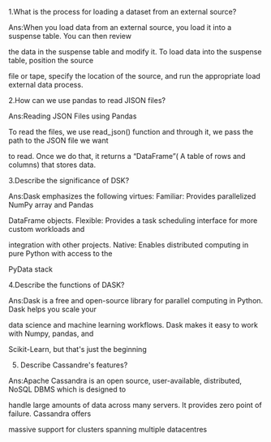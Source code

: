 1.What is the process for loading a dataset from an external source? 

Ans:When you load data from an external source, you load it into a suspense table. You can then review 

the data in the suspense table and modify it. To load data into the suspense table, position the source 

file or tape, specify the location of the source, and run the appropriate load external data process.

2.How can we use pandas to read JISON files? 

Ans:Reading JSON Files using Pandas

To read the files, we use read_json() function and through it, we pass the path to the JSON file we want 

to read. Once we do that, it returns a “DataFrame”( A table of rows and columns) that stores data.

3.Describe the significance of DSK? 

Ans:Dask emphasizes the following virtues: Familiar: Provides parallelized NumPy array and Pandas 

DataFrame objects. Flexible: Provides a task scheduling interface for more custom workloads and 

integration with other projects. Native: Enables distributed computing in pure Python with access to the 

PyData stack

4.Describe the functions of DASK? 

Ans:Dask is a free and open-source library for parallel computing in Python. Dask helps you scale your 

data science and machine learning workflows. Dask makes it easy to work with Numpy, pandas, and 

Scikit-Learn, but that's just the beginning

5. Describe Cassandre's features? 

Ans:Apache Cassandra is an open source, user-available, distributed, NoSQL DBMS which is designed to 

handle large amounts of data across many servers. It provides zero point of failure. Cassandra offers 

massive support for clusters spanning multiple datacentres
